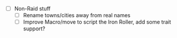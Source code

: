 
- [ ] Non-Raid stuff
	- [ ] Rename towns/cities away from real names
	- [ ] Improve Macro/move to script the Iron Roller, add some trait support?
